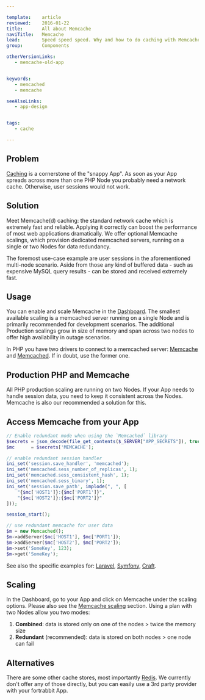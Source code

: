 ```yaml
---

template:    article
reviewed:    2016-01-22
title:       All about Memcache
naviTitle:   Memcache
lead:        Speed speed speed. Why and how to do caching with Memcache on fortrabbit.
group:       Components

otherVersionLinks:
   - memcache-old-app


keywords:
   - memcached
   - memcache

seeAlsoLinks:
   - app-design


tags:
   - cache

---
```



## Problem

[Caching](best-practices#toc-prepare-to-cache) is a cornerstone of the "snappy App". As soon as your App spreads across more than one PHP Node you probably need a network cache. Otherwise, user sessions would not work.

## Solution

Meet Memcache(d) caching: the standard network cache which is extremely fast and reliable. Applying it correctly can boost the performance of most web applications dramatically. We offer optional Memcache scalings, which provision dedicated memcached servers, running on a single or two Nodes for data redundancy.

The foremost use-case example are user sessions in the aforementioned multi-node scenario. Aside from those any kind of buffered data - such as expensive MySQL query results - can be stored and received extremely fast.


## Usage

You can enable and scale Memcache in the [Dashboard](dashboard). The smallest available scaling is a memcached server running on a single Node and is primarily recommended for development scenarios. The additional Production scalings grow in size of memory and span across two nodes to offer high availability in outage scenarios.

In PHP you have two drivers to connect to a memcached server: [Memcache](http://php.net/manual/en/book.memcache.php) and [Memcached](http://php.net/manual/en/book.memcached.php). If in doubt, use the former one.

## Production PHP and Memcache

All PHP production scaling are running on two Nodes. If your App needs to handle session data, you need to keep it consistent across the Nodes. Memcache is also our recommended a solution for this.

## Access Memcache from your App

```php
// Enable redundant mode when using the `Memcached` library
$secrets = json_decode(file_get_contents($_SERVER["APP_SECRETS"]), true);
$mc      = $secrets['MEMCACHE'];

// enable redundant session handler
ini_set('session.save_handler', 'memcached');
ini_set('memcached.sess_number_of_replicas', 1);
ini_set('memcached.sess_consistent_hash', 1);
ini_set('memcached.sess_binary', 1);
ini_set('session.save_path', implode(", ", [
    "{$mc['HOST1']}:{$mc['PORT1']}",
    "{$mc['HOST2']}:{$mc['PORT2']}"
]));

session_start();

// use redundant memcache for user data
$m = new Memcached();
$m->addServer($mc['HOST1'], $mc['PORT1']);
$m->addServer($mc['HOST2'], $mc['PORT2']);
$m->set('SomeKey', 123);
$m->get('SomeKey');
```

See also the specific examples for: [Laravel](install-laravel#toc-memcache), [Symfony](install-symfony#toc-memcache), [Craft](install-craft#toc-memcache).

## Scaling

In the Dashboard, go to your App and click on Memcache under the scaling options. Please also see the [Memcache scaling](scaling#toc-memcache) section. Using a plan with two Nodes allow you two modes:

1. **Combined**: data is stored only on one of the nodes > twice the memory size
2. **Redundant** (recommended): data is stored on both nodes > one node can fail


## Alternatives

There are some other cache stores, most importantly [Redis](http://redis.io/). We currently don't offer any of those directly, but you can easily use a 3rd party provider with your fortrabbit App.
